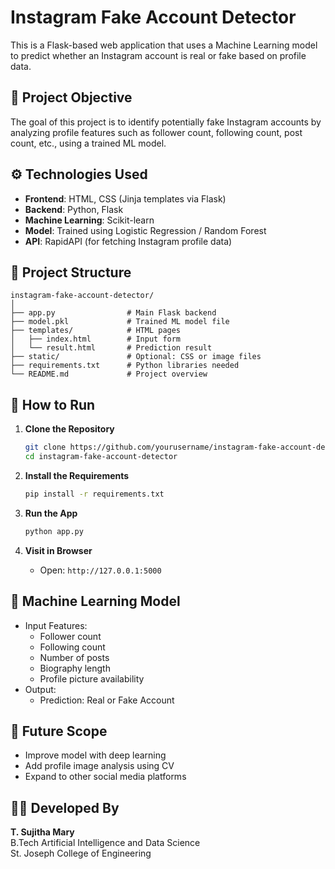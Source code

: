 # Instagram Fake Account Detector

This is a Flask-based web application that uses a Machine Learning model to predict whether an Instagram account is real or fake based on profile data.

## 📌 Project Objective

The goal of this project is to identify potentially fake Instagram accounts by analyzing profile features such as follower count, following count, post count, etc., using a trained ML model.

## ⚙️ Technologies Used

- **Frontend**: HTML, CSS (Jinja templates via Flask)
- **Backend**: Python, Flask
- **Machine Learning**: Scikit-learn
- **Model**: Trained using Logistic Regression / Random Forest
- **API**: RapidAPI (for fetching Instagram profile data)

## 📁 Project Structure

```
instagram-fake-account-detector/
│
├── app.py                # Main Flask backend
├── model.pkl             # Trained ML model file
├── templates/            # HTML pages
│   ├── index.html        # Input form
│   └── result.html       # Prediction result
├── static/               # Optional: CSS or image files
├── requirements.txt      # Python libraries needed
└── README.md             # Project overview
```

## 🚀 How to Run

1. **Clone the Repository**
   ```bash
   git clone https://github.com/yourusername/instagram-fake-account-detector.git
   cd instagram-fake-account-detector
   ```

2. **Install the Requirements**
   ```bash
   pip install -r requirements.txt
   ```

3. **Run the App**
   ```bash
   python app.py
   ```

4. **Visit in Browser**
   - Open: `http://127.0.0.1:5000`

## 🧠 Machine Learning Model

- Input Features:
  - Follower count
  - Following count
  - Number of posts
  - Biography length
  - Profile picture availability
- Output:
  - Prediction: Real or Fake Account

## 🎯 Future Scope

- Improve model with deep learning
- Add profile image analysis using CV
- Expand to other social media platforms

## 👩‍💻 Developed By

**T. Sujitha Mary**  
B.Tech Artificial Intelligence and Data Science  
St. Joseph College of Engineering  
